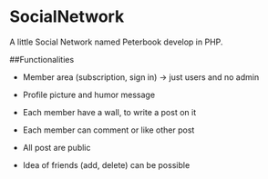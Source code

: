 # SocialNetwork
A little Social Network named Peterbook develop in PHP.

##Functionalities
- Member area (subscription, sign in) -> just users and no admin
- Profile picture and humor message
- Each member have a wall, to write a post on it
- Each member can comment or like other post
- All post are public

- Idea of friends (add, delete) can be possible